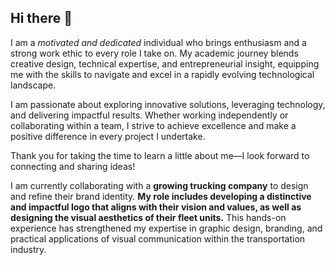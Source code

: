 ## Hi there 👋

I am a *motivated and dedicated* individual who brings enthusiasm and a strong work ethic to every role I take on. My academic journey blends creative design, technical expertise, and entrepreneurial insight, equipping me with the skills to navigate and excel in a rapidly evolving technological landscape.

I am passionate about exploring innovative solutions, leveraging technology, and delivering impactful results. Whether working independently or collaborating within a team, I strive to achieve excellence and make a positive difference in every project I undertake.

Thank you for taking the time to learn a little about me—I look forward to connecting and sharing ideas!



I am currently collaborating with a **growing trucking company** to design and refine their brand identity. **My role includes developing a distinctive and impactful logo that aligns with their vision and values, as well as designing the visual aesthetics of their fleet units.** This hands-on experience has strengthened my expertise in graphic design, branding, and practical applications of visual communication within the transportation industry.
